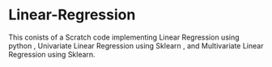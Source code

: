 # Linear-Regression

This conists of a
        Scratch code implementing Linear Regression using python ,
        Univariate Linear Regression using Sklearn , and 
        Multivariate Linear Regression using Sklearn.
        

